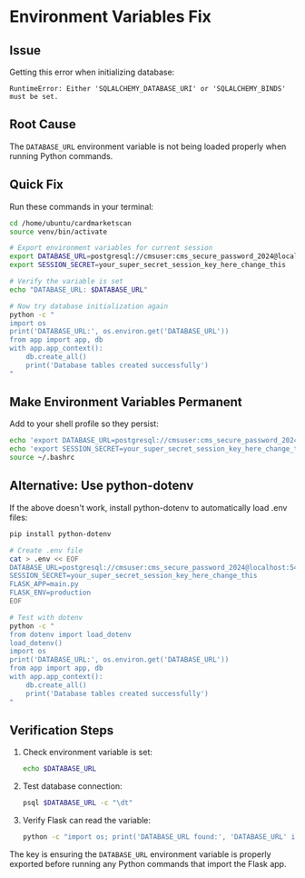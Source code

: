 # Environment Variables Fix

## Issue
Getting this error when initializing database:
```
RuntimeError: Either 'SQLALCHEMY_DATABASE_URI' or 'SQLALCHEMY_BINDS' must be set.
```

## Root Cause
The `DATABASE_URL` environment variable is not being loaded properly when running Python commands.

## Quick Fix

Run these commands in your terminal:

```bash
cd /home/ubuntu/cardmarketscan
source venv/bin/activate

# Export environment variables for current session
export DATABASE_URL=postgresql://cmsuser:cms_secure_password_2024@localhost:5432/cardmarketscan
export SESSION_SECRET=your_super_secret_session_key_here_change_this

# Verify the variable is set
echo "DATABASE_URL: $DATABASE_URL"

# Now try database initialization again
python -c "
import os
print('DATABASE_URL:', os.environ.get('DATABASE_URL'))
from app import app, db
with app.app_context():
    db.create_all()
    print('Database tables created successfully')
"
```

## Make Environment Variables Permanent

Add to your shell profile so they persist:

```bash
echo 'export DATABASE_URL=postgresql://cmsuser:cms_secure_password_2024@localhost:5432/cardmarketscan' >> ~/.bashrc
echo 'export SESSION_SECRET=your_super_secret_session_key_here_change_this' >> ~/.bashrc
source ~/.bashrc
```

## Alternative: Use python-dotenv

If the above doesn't work, install python-dotenv to automatically load .env files:

```bash
pip install python-dotenv

# Create .env file
cat > .env << EOF
DATABASE_URL=postgresql://cmsuser:cms_secure_password_2024@localhost:5432/cardmarketscan
SESSION_SECRET=your_super_secret_session_key_here_change_this
FLASK_APP=main.py
FLASK_ENV=production
EOF

# Test with dotenv
python -c "
from dotenv import load_dotenv
load_dotenv()
import os
print('DATABASE_URL:', os.environ.get('DATABASE_URL'))
from app import app, db
with app.app_context():
    db.create_all()
    print('Database tables created successfully')
"
```

## Verification Steps

1. Check environment variable is set:
   ```bash
   echo $DATABASE_URL
   ```

2. Test database connection:
   ```bash
   psql $DATABASE_URL -c "\dt"
   ```

3. Verify Flask can read the variable:
   ```bash
   python -c "import os; print('DATABASE_URL found:', 'DATABASE_URL' in os.environ)"
   ```

The key is ensuring the `DATABASE_URL` environment variable is properly exported before running any Python commands that import the Flask app.